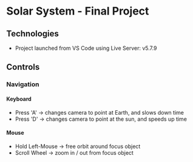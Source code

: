 # Solar System - Final Project

## Technologies
* Project launched from VS Code using Live Server: v5.7.9

## Controls
### Navigation
#### Keyboard
* Press 'A' -> changes camera to point at Earth, and slows down time
* Press 'D' -> changes camera to point at the sun, and speeds up time
#### Mouse
* Hold Left-Mouse -> free orbit around focus object
* Scroll Wheel    -> zoom in / out from focus object